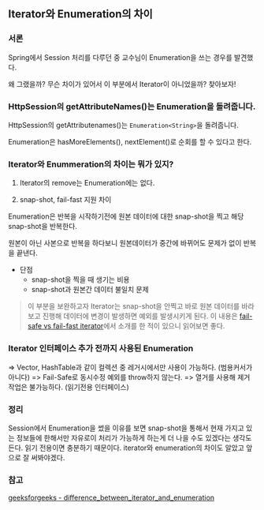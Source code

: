 ## Iterator와 Enumeration의 차이

### 서론 
Spring에서 Session 처리를 다루던 중 교수님이 Enumeration을 쓰는 경우를 발견했다.

왜 그랬을까? 무슨 차이가 있어서 이 부분에서 Iterator이 아니었을까? 찾아보자!

### HttpSession의 getAttributeNames()는 Enumeration<String>을 돌려줍니다.

HttpSession의 getAttributenames()는 `Enumeration<String>`을 돌려줍니다.

Enumeration은 hasMoreElements(), nextElement()로 순회를 할 수 있다고 한다.

### Iterator와 Enummeration의 차이는 뭐가 있지?

1. Iterator의 remove는 Enumeration에는 없다.

2. snap-shot, fail-fast 지원 차이

Enumeration은 반복을 시작하기전에 원본 데이터에 대한 snap-shot을 찍고 해당 snap-shot을 반복한다.

원본이 아닌 사본으로 반복을 하다보니 원본데이터가 중간에 바뀌어도 문제가 없이 반복을 끝낸다.

- 단점
    - snap-shot을 찍을 때 생기는 비용
    - snap-shot과 원본간 데이터 불일치 문제

> 이 부분을 보완하고자 Iterator는 snap-shot을 안찍고 바로 원본 데이터를 바라보고 진행해 데이터에 변경이 발생하면 예외를 발생시키게 된다.
이 내용은 [fail-safe vs fail-fast iterator](./fail-safe_vs_fail-fast_iterator.md)에서 소개를 한 적이 있으니 읽어보면 좋다.

### Iterator 인터페이스 추가 전까지 사용된 Enumeration

=> Vector, HashTable과 같이 컬렉션 중 레거시에서만 사용이 가능하다. (범용커서가 아니다)
=> Fail-Safe로 동시수정 예외를 throw하지 않는다.
=> 열거를 사용해 제거 작업은 불가능하다. (읽기전용 인터페이스)

### 정리

Session에서 Enumeration을 썼을 이유를 보면 snap-shot을 통해서 현재 가지고 있는 정보들에 한해서만 자유로이 처리가 가능하게 하는게 더 나을 수도 있겠다는 생각도 든다. 읽기 전용이면 충분하기 때문이다.
iterator와 enumeration의 차이도 알았고 앞으로 잘 써봐야겠다.

### 참고

[geeksforgeeks - difference_between_iterator_and_enumeration](https://www.geeksforgeeks.org/difference-between-iterator-and-enumeration-in-java-with-examples/)

